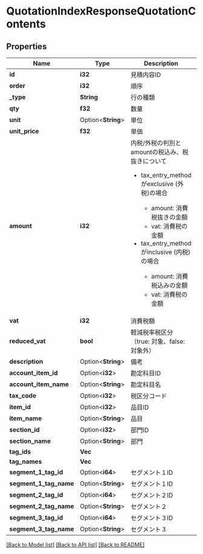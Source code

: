 # QuotationIndexResponseQuotationContents

## Properties

Name | Type | Description | Notes
------------ | ------------- | ------------- | -------------
**id** | **i32** | 見積内容ID | 
**order** | **i32** | 順序 | 
**_type** | **String** | 行の種類 | 
**qty** | **f32** | 数量 | 
**unit** | Option<**String**> | 単位 | 
**unit_price** | **f32** | 単価 | 
**amount** | **i32** | 内税/外税の判別とamountの税込み、税抜きについて <ul> <li>tax_entry_methodがexclusive (外税)の場合</li> <ul> <li>amount: 消費税抜きの金額</li> <li>vat: 消費税の金額</li> </ul> <li>tax_entry_methodがinclusive (内税)の場合</li> <ul> <li>amount: 消費税込みの金額</li> <li>vat: 消費税の金額</li> </ul> </ul>  | 
**vat** | **i32** | 消費税額 | 
**reduced_vat** | **bool** | 軽減税率税区分（true: 対象、false: 対象外） | 
**description** | Option<**String**> | 備考 | 
**account_item_id** | Option<**i32**> | 勘定科目ID | 
**account_item_name** | Option<**String**> | 勘定科目名 | 
**tax_code** | Option<**i32**> | 税区分コード | 
**item_id** | Option<**i32**> | 品目ID | 
**item_name** | Option<**String**> | 品目 | 
**section_id** | Option<**i32**> | 部門ID | 
**section_name** | Option<**String**> | 部門 | 
**tag_ids** | **Vec<i32>** |  | 
**tag_names** | **Vec<String>** |  | 
**segment_1_tag_id** | Option<**i64**> | セグメント１ID | [optional]
**segment_1_tag_name** | Option<**String**> | セグメント１ID | [optional]
**segment_2_tag_id** | Option<**i64**> | セグメント２ID | [optional]
**segment_2_tag_name** | Option<**String**> | セグメント２ | [optional]
**segment_3_tag_id** | Option<**i64**> | セグメント３ID | [optional]
**segment_3_tag_name** | Option<**String**> | セグメント３ | [optional]

[[Back to Model list]](../README.md#documentation-for-models) [[Back to API list]](../README.md#documentation-for-api-endpoints) [[Back to README]](../README.md)


